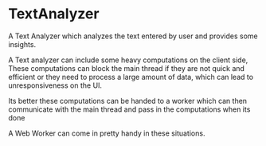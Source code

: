 # TextAnalyzer
A Text Analyzer which analyzes the text entered by user and provides some insights.

A Text analyzer can include some heavy computations on the client side, These computations can block the main thread if they are not quick and efficient
or they need to process a large amount of data, which can lead to unresponsiveness on the UI.

Its better these computations can be handed to a worker which can then communicate with the main thread and pass in the computations when its done

 A Web Worker can come in pretty handy in these situations.
